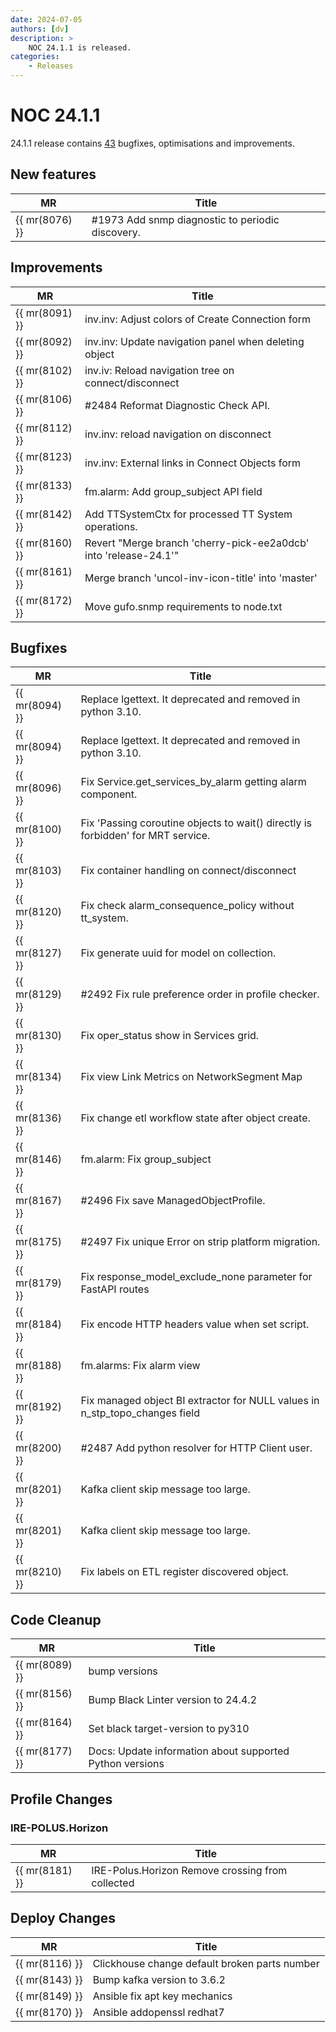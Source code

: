 ```yaml
---
date: 2024-07-05
authors: [dv]
description: >
    NOC 24.1.1 is released.
categories:
    - Releases
---
```

# NOC 24.1.1

24.1.1 release contains [43](https://code.getnoc.com/noc/noc/merge_requests?scope=all&state=merged&milestone_title=24.1.1) bugfixes, optimisations and improvements.


## New features
| MR             | Title                                            |
| -------------- | ------------------------------------------------ |
| {{ mr(8076) }} | #1973 Add snmp diagnostic to periodic discovery. |


## Improvements
| MR             | Title                                                            |
| -------------- | ---------------------------------------------------------------- |
| {{ mr(8091) }} | inv.inv: Adjust colors of Create Connection form                 |
| {{ mr(8092) }} | inv.inv: Update navigation panel when deleting object            |
| {{ mr(8102) }} | inv.iv: Reload navigation tree on connect/disconnect             |
| {{ mr(8106) }} | #2484 Reformat Diagnostic Check API.                             |
| {{ mr(8112) }} | inv.inv: reload navigation on disconnect                         |
| {{ mr(8123) }} | inv.inv: External links in Connect Objects form                  |
| {{ mr(8133) }} | fm.alarm: Add group_subject API field                            |
| {{ mr(8142) }} | Add TTSystemCtx for processed TT System operations.              |
| {{ mr(8160) }} | Revert "Merge branch 'cherry-pick-ee2a0dcb' into 'release-24.1'" |
| {{ mr(8161) }} | Merge branch 'uncol-inv-icon-title' into 'master'                |
| {{ mr(8172) }} | Move gufo.snmp requirements to node.txt                          |


## Bugfixes
| MR             | Title                                                                            |
| -------------- | -------------------------------------------------------------------------------- |
| {{ mr(8094) }} | Replace lgettext. It deprecated and removed in python 3.10.                      |
| {{ mr(8094) }} | Replace lgettext. It deprecated and removed in python 3.10.                      |
| {{ mr(8096) }} | Fix Service.get_services_by_alarm getting alarm component.                       |
| {{ mr(8100) }} | Fix 'Passing coroutine objects to wait() directly is forbidden' for MRT service. |
| {{ mr(8103) }} | Fix container handling on connect/disconnect                                     |
| {{ mr(8120) }} | Fix check alarm_consequence_policy without tt_system.                            |
| {{ mr(8127) }} | Fix generate uuid for model on collection.                                       |
| {{ mr(8129) }} | #2492 Fix rule preference order in profile checker.                              |
| {{ mr(8130) }} | Fix oper_status show in Services grid.                                           |
| {{ mr(8134) }} | Fix view Link Metrics on NetworkSegment Map                                      |
| {{ mr(8136) }} | Fix change etl workflow state after object create.                               |
| {{ mr(8146) }} | fm.alarm: Fix group_subject                                                      |
| {{ mr(8167) }} | #2496 Fix save ManagedObjectProfile.                                             |
| {{ mr(8175) }} | #2497 Fix unique Error on strip platform migration.                              |
| {{ mr(8179) }} | Fix response_model_exclude_none parameter for FastAPI routes                     |
| {{ mr(8184) }} | Fix encode HTTP headers value when set script.                                   |
| {{ mr(8188) }} | fm.alarms: Fix alarm view                                                        |
| {{ mr(8192) }} | Fix managed object BI extractor for NULL values in n_stp_topo_changes field      |
| {{ mr(8200) }} | #2487 Add python resolver for HTTP Client user.                                  |
| {{ mr(8201) }} | Kafka client skip message too large.                                             |
| {{ mr(8201) }} | Kafka client skip message too large.                                             |
| {{ mr(8210) }} | Fix labels on ETL register discovered object.                                    |


## Code Cleanup
| MR             | Title                                                    |
| -------------- | -------------------------------------------------------- |
| {{ mr(8089) }} | bump versions                                            |
| {{ mr(8156) }} | Bump Black Linter version to 24.4.2                      |
| {{ mr(8164) }} | Set black target-version to py310                        |
| {{ mr(8177) }} | Docs: Update information about supported Python versions |


## Profile Changes

### IRE-POLUS.Horizon
| MR             | Title                                            |
| -------------- | ------------------------------------------------ |
| {{ mr(8181) }} | IRE-Polus.Horizon Remove crossing from collected |


## Deploy Changes
| MR             | Title                                         |
| -------------- | --------------------------------------------- |
| {{ mr(8116) }} | Clickhouse change default broken parts number |
| {{ mr(8143) }} | Bump kafka version to 3.6.2                   |
| {{ mr(8149) }} | Ansible fix apt key mechanics                 |
| {{ mr(8170) }} | Ansible addopenssl redhat7                    |

